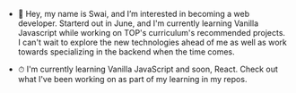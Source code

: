 - 👋 Hey, my name is Swai, and I’m interested in becoming a web developer. Starterd out in June, and I'm currently learning Vanilla Javascript while working on TOP's curriculum's recommended projects. I can't wait to explore the new technologies ahead of me as well as work towards specializing in the backend when the time comes.

- ⏱ I'm currently learning Vanilla JavaScript and soon, React. Check out what I've been working on as part of my learning in my repos.
<!-- - 📫 How to reach me ... -->
 
<!---
Swai15/Swai15 is a ✨ special ✨ repository because its `README.md` (this file) appears on your GitHub profile.
You can click the Preview link to take a look at your changes.
--->

